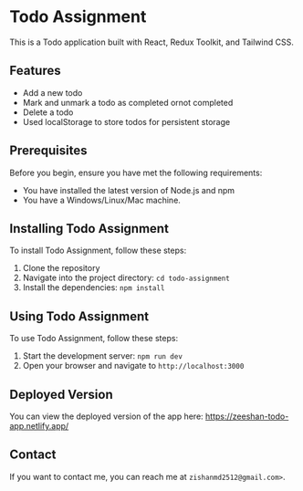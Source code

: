 # Todo Assignment

This is a Todo application built with React, Redux Toolkit, and Tailwind CSS.

## Features

- Add a new todo
- Mark and unmark a todo as completed ornot completed
- Delete a todo
- Used localStorage to store todos for persistent storage

## Prerequisites

Before you begin, ensure you have met the following requirements:

- You have installed the latest version of Node.js and npm
- You have a Windows/Linux/Mac machine.

## Installing Todo Assignment

To install Todo Assignment, follow these steps:

1. Clone the repository
2. Navigate into the project directory: `cd todo-assignment`
4. Install the dependencies: `npm install`

## Using Todo Assignment

To use Todo Assignment, follow these steps:

1. Start the development server: `npm run dev`
2. Open your browser and navigate to `http://localhost:3000`

## Deployed Version

You can view the deployed version of the app here:
https://zeeshan-todo-app.netlify.app/

## Contact

If you want to contact me, you can reach me at `zishanmd2512@gmail.com>`.


